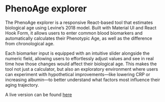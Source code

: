 # PhenoAge explorer

The PhenoAge explorer is a responsive React-based tool that estimates biological age using Levine’s 2018 model. Built with Material UI and React Hook Form, it allows users to enter common blood biomarkers and automatically calculates their Phenotypic Age, as well as the difference from chronological age.

Each biomarker input is equipped with an intuitive slider alongside the numeric field, allowing users to effortlessly adjust values and see in real time how those changes would affect their biological age. This makes the tool not just a calculator, but also an exploratory environment where users can experiment with hypothetical improvements—like lowering CRP or increasing albumin—to better understand what factors most influence their aging trajectory.

A live version can be found [here](http://phenocalc.netlify.app)
